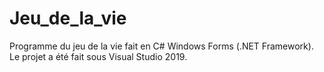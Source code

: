 # Jeu_de_la_vie
Programme du jeu de la vie fait en C# Windows Forms (.NET Framework).
Le projet a été fait sous Visual Studio 2019.
